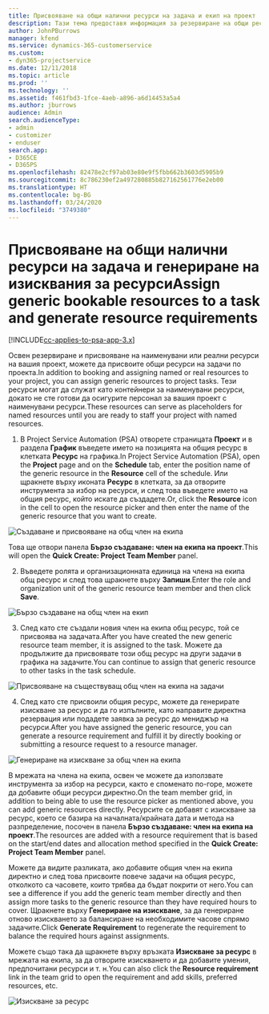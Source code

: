 ```yaml
---
title: Присвояване на общи налични ресурси на задача и екип на проект
description: Тази тема предоставя информация за резервиране на общи ресурси за задачи и екипи на проекти.
author: JohnPBurrows
manager: kfend
ms.service: dynamics-365-customerservice
ms.custom:
- dyn365-projectservice
ms.date: 12/11/2018
ms.topic: article
ms.prod: ''
ms.technology: ''
ms.assetid: f461fbd3-1fce-4aeb-a896-a6d14453a5a4
ms.author: jburrows
audience: Admin
search.audienceType:
- admin
- customizer
- enduser
search.app:
- D365CE
- D365PS
ms.openlocfilehash: 82478e2cf97ab03e80e9f5fbb662b3603d5905b9
ms.sourcegitcommit: 8c786230ef2a497280885b827162561776e2eb00
ms.translationtype: HT
ms.contentlocale: bg-BG
ms.lasthandoff: 03/24/2020
ms.locfileid: "3749380"
---
```

# <a name="assign-generic-bookable-resources-to-a-task-and-generate-resource-requirements"></a><span data-ttu-id="6f0a4-103">Присвояване на общи налични ресурси на задача и генериране на изисквания за ресурси</span><span class="sxs-lookup"><span data-stu-id="6f0a4-103">Assign generic bookable resources to a task and generate resource requirements</span></span> 

[!INCLUDE[cc-applies-to-psa-app-3.x](../includes/cc-applies-to-psa-app-3x.md)]

<span data-ttu-id="6f0a4-104">Освен резервиране и присвояване на наименувани или реални ресурси на вашия проект, можете да присвоите общи ресурси на задачи по проекта.</span><span class="sxs-lookup"><span data-stu-id="6f0a4-104">In addition to booking and assigning named or real resources to your project, you can assign generic resources to project tasks.</span></span> <span data-ttu-id="6f0a4-105">Тези ресурси могат да служат като контейнери за наименувани ресурси, докато не сте готови да осигурите персонал за вашия проект с наименувани ресурси.</span><span class="sxs-lookup"><span data-stu-id="6f0a4-105">These resources can serve as placeholders for named resources until you are ready to staff your project with named resources.</span></span> 

1. <span data-ttu-id="6f0a4-106">В Project Service Automation (PSA) отворете страницата **Проект** и в раздела **График** въведете името на позицията на общия ресурс в клетката **Ресурс** на графика.</span><span class="sxs-lookup"><span data-stu-id="6f0a4-106">In Project Service Automation (PSA), open the **Project** page and on the **Schedule** tab, enter the position name of the generic resource in the **Resource** cell of the schedule.</span></span> <span data-ttu-id="6f0a4-107">Или щракнете върху иконата **Ресурс** в клетката, за да отворите инструмента за избор на ресурси, и след това въведете името на общия ресурс, който искате да създадете.</span><span class="sxs-lookup"><span data-stu-id="6f0a4-107">Or, click the **Resource** icon in the cell to open the resource picker and then enter the name of the generic resource that you want to create.</span></span>

![Създаване и присвояване на общ член на екипа](media/RM-how-to-9.png)

<span data-ttu-id="6f0a4-109">Това ще отвори панела **Бързо създаване: член на екипа на проект**.</span><span class="sxs-lookup"><span data-stu-id="6f0a4-109">This will open the **Quick Create: Project Team Member** panel.</span></span> 

2. <span data-ttu-id="6f0a4-110">Въведете ролята и организационната единица на члена на екипа общ ресурс и след това щракнете върху **Запиши**.</span><span class="sxs-lookup"><span data-stu-id="6f0a4-110">Enter the role and organization unit of the generic resource team member and then click **Save**.</span></span>

![Бързо създаване на общ член на екип](media/RM-how-to-10.png)

3. <span data-ttu-id="6f0a4-112">След като сте създали новия член на екипа общ ресурс, той се присвоява на задачата.</span><span class="sxs-lookup"><span data-stu-id="6f0a4-112">After you have created the new generic resource team member, it is assigned to the task.</span></span> <span data-ttu-id="6f0a4-113">Можете да продължите да присвоявате този общ ресурс на други задачи в графика на задачите.</span><span class="sxs-lookup"><span data-stu-id="6f0a4-113">You can continue to assign that generic resource to other tasks in the task schedule.</span></span>

![Присвояване на съществуващ общ член на екипа на задачи](media/RM-how-to-11.png)

4. <span data-ttu-id="6f0a4-115">След като сте присвоили общия ресурс, можете да генерирате изискване за ресурс и да го изпълните, като направите директна резервация или подадете заявка за ресурс до мениджър на ресурси.</span><span class="sxs-lookup"><span data-stu-id="6f0a4-115">After you have assigned the generic resource, you can generate a resource requirement and fulfill it by directly booking or submitting a resource request to a resource manager.</span></span>

![Генериране на изискване за общ член на екипа](media/RM-how-to-12.png)

<span data-ttu-id="6f0a4-117">В мрежата на члена на екипа, освен че можете да използвате инструмента за избор на ресурси, както е споменато по-горе, можете да добавите общи ресурси директно.</span><span class="sxs-lookup"><span data-stu-id="6f0a4-117">On the team member grid, in addition to being able to use the resource picker as mentioned above, you can add generic resources directly.</span></span> <span data-ttu-id="6f0a4-118">Ресурсите се добавят с изискване за ресурс, което се базира на началната/крайната дата и метода на разпределение, посочен в панела **Бързо създаване: член на екипа на проект**.</span><span class="sxs-lookup"><span data-stu-id="6f0a4-118">The resources are added with a resource requirement that is based on the start/end dates and allocation method specified in the **Quick Create: Project Team Member** panel.</span></span>

<span data-ttu-id="6f0a4-119">Можете да видите разликата, ако добавите общия член на екипа директно и след това присвоите повече задачи на общия ресурс, отколкото са часовете, които трябва да бъдат покрити от него.</span><span class="sxs-lookup"><span data-stu-id="6f0a4-119">You can see a difference if you add the generic team member directly and then assign more tasks to the generic resource than they have required hours to cover.</span></span> <span data-ttu-id="6f0a4-120">Щракнете върху **Генериране на изискване**, за да генериране отново изискването за балансиране на необходимите часове спрямо задачите.</span><span class="sxs-lookup"><span data-stu-id="6f0a4-120">Click **Generate Requirement** to regenerate the requirement to balance the required hours against assignments.</span></span>

<span data-ttu-id="6f0a4-121">Можете също така да щракнете върху връзката **Изискване за ресурс** в мрежата на екипа, за да отворите изискването и да добавите умения, предпочитани ресурси и т. н.</span><span class="sxs-lookup"><span data-stu-id="6f0a4-121">You can also click the **Resource requirement** link in the team grid to open the requirement and add skills, preferred resources, etc.</span></span>

![Изискване за ресурс](media/RM-how-to-13.png)

